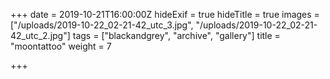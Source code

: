 +++
date = 2019-10-21T16:00:00Z
hideExif = true
hideTitle = true
images = ["/uploads/2019-10-22_02-21-42_utc_3.jpg", "/uploads/2019-10-22_02-21-42_utc_2.jpg"]
tags = ["blackandgrey", "archive", "gallery"]
title = "moontattoo"
weight = 7

+++
